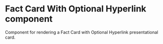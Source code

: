 # Fact Card With Optional Hyperlink component

Component for rendering a Fact Card with Optional Hyperlink presentational card. 
